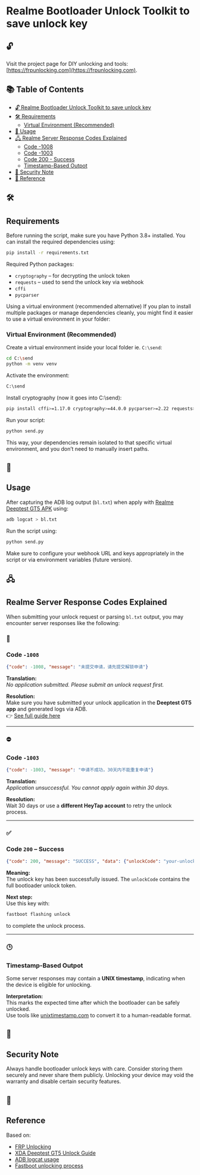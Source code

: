 # Realme Bootloader Unlock Toolkit to save unlock key

## 🔓

Visit the project page for DIY unlocking and tools: [https://frpunlocking.com](https://frpunlocking.com).

## 📚 Table of Contents

- [🔓 Realme Bootloader Unlock Toolkit to save unlock key](#️realme-bootloader-unlock-toolkit-to-save-unlock-key)
- [🛠 Requirements](#️requirements)
  - [Virtual Environment (Recommended)](#virtual-environment-recommended)
- [🚀 Usage](#️usage)
- [🖧 Realme Server Response Codes Explained](#️realme-server-response-codes-explained)
  - [Code -1008](#code--1008)
  - [Code -1003](#code--1003)
  - [Code 200 - Success](#code--200-Success)
  - [Timestamp-Based Outpot](#timestamp-based-outpot)
- [🔐 Security Note](#️-security-note)
- [🧠 Reference](#️-reference)

## 🛠

## Requirements

Before running the script, make sure you have Python 3.8+ installed. You can install the required dependencies using:

```bash
pip install -r requirements.txt
```

Required Python packages:
- `cryptography` – for decrypting the unlock token
- `requests` – used to send the unlock key via webhook
- `cffi`
- `pycparser`

Using a virtual environment (recommended alternative)
If you plan to install multiple packages or manage dependencies cleanly, you might find it easier to use a virtual environment in your folder:

### Virtual Environment (Recommended)

Create a virtual environment inside your local folder ie. `C:\send`:

```bash
cd C:\send
python -m venv venv
```
Activate the environment:

```bash
C:\send
```

Install cryptography (now it goes into C:\send):

```bash
pip install cffi>=1.17.0 cryptography>=44.0.0 pycparser>=2.22 requests>=2.25.0
```

Run your script:

```bash
python send.py
```

This way, your dependencies remain isolated to that specific virtual environment, and you don’t need to manually insert paths.

## 🚀

## Usage

After capturing the ADB log output (`bl.txt`) when apply with [Realme Deeptest GT5 APK](https://frpunlocking.com/diy-unlock/realme-bootloader-unlock/) using:

```bash
adb logcat > bl.txt
```

Run the script using:

```bash
python send.py
```

Make sure to configure your webhook URL and keys appropriately in the script or via environment variables (future version).

## 🖧

## Realme Server Response Codes Explained

When submitting your unlock request or parsing `bl.txt` output, you may encounter server responses like the following:

### 🔁

### Code `-1008`

```json
{"code": -1008, "message": "未提交申请，请先提交解锁申请"}
```

**Translation:**  
*No application submitted. Please submit an unlock request first.*

**Resolution:**  
Make sure you have submitted your unlock application in the **Deeptest GT5 app** and generated logs via ADB.  
👉 [See full guide here](https://frpunlocking.com/how-to-unlock-bootloader-of-a-realme-device/)

---

### ⛔ 

### Code `-1003`

```json
{"code": -1003, "message": "申请不成功，30天内不能重复申请"}
```

**Translation:**  
*Application unsuccessful. You cannot apply again within 30 days.*

**Resolution:**  
Wait 30 days or use a **different HeyTap account** to retry the unlock process.

---

### ✅ 

### Code `200` – Success

```json
{"code": 200, "message": "SUCCESS", "data": {"unlockCode": "your-unlock-key"}}
```

**Meaning:**  
The unlock key has been successfully issued. The `unlockCode` contains the full bootloader unlock token.

**Next step:**  
Use this key with:

```bash
fastboot flashing unlock
```

to complete the unlock process.

---

### 🕒

### Timestamp-Based Outpot

Some server responses may contain a **UNIX timestamp**, indicating when the device is eligible for unlocking.

**Interpretation:**  
This marks the expected time after which the bootloader can be safely unlocked.  
Use tools like [unixtimestamp.com](https://www.unixtimestamp.com/) to convert it to a human-readable format.

## 🔐

## Security Note

Always handle bootloader unlock keys with care. Consider storing them securely and never share them publicly. Unlocking your device may void the warranty and disable certain security features.

## 🧠

## Reference

Based on:
- [FRP Unlocking](https://frpunlocking.com)
- [XDA Deeptest GT5 Unlock Guide](https://forum.xda-developers.com/t/guide-bootloader-unlock-for-realme-android-13-14-models-via-deeptest-gt-5.4632127/)
- [ADB logcat usage](https://developer.android.com/studio/command-line/logcat)
- [Fastboot unlocking process](https://source.android.com/docs/core/architecture/bootloader/locking_unlocking)
